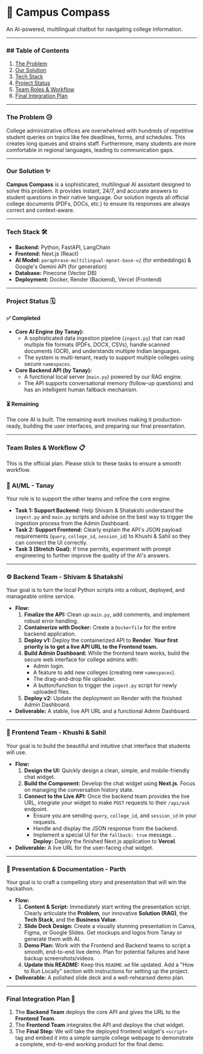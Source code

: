 # 🧭 Campus Compass

An AI-powered, multilingual chatbot for navigating college information.

---
### ## Table of Contents
1.  [The Problem](#the-problem-)
2.  [Our Solution](#our-solution-)
3.  [Tech Stack](#tech-stack-)
4.  [Project Status](#project-status-%EF%B8%8F)
5.  [Team Roles & Workflow](#team-roles--workflow-)
6.  [Final Integration Plan](#final-integration-plan-)

---
### The Problem 😥
College administrative offices are overwhelmed with hundreds of repetitive student queries on topics like fee deadlines, forms, and schedules. This creates long queues and strains staff. Furthermore, many students are more comfortable in regional languages, leading to communication gaps.

---
### Our Solution ✨
**Campus Compass** is a sophisticated, multilingual AI assistant designed to solve this problem. It provides instant, 24/7, and accurate answers to student questions in their native language. Our solution ingests all official college documents (PDFs, DOCs, etc.) to ensure its responses are always correct and context-aware.

---
### Tech Stack 🛠️
* **Backend:** Python, FastAPI, LangChain
* **Frontend:** Next.js (React)
* **AI Model:** `paraphrase-multilingual-mpnet-base-v2` (for embeddings) & Google's Gemini API (for generation)
* **Database:** Pinecone (Vector DB)
* **Deployment:** Docker, Render (Backend), Vercel (Frontend)

---
### Project Status 🗓️

#### **✅ Completed**
* **Core AI Engine (by Tanay):**
    * A sophisticated data ingestion pipeline (`ingest.py`) that can read multiple file formats (PDFs, DOCX, CSVs), handle scanned documents (OCR), and understands multiple Indian languages.
    * The system is multi-tenant, ready to support multiple colleges using secure `namespaces`.
* **Core Backend API (by Tanay):**
    * A functional local server (`main.py`) powered by our RAG engine.
    * The API supports conversational memory (follow-up questions) and has an intelligent human fallback mechanism.

#### **⏳ Remaining**
The core AI is built. The remaining work involves making it production-ready, building the user interfaces, and preparing our final presentation.

---
### Team Roles & Workflow 📋

This is the official plan. Please stick to these tasks to ensure a smooth workflow.

### **🧠 AI/ML - Tanay**
Your role is to support the other teams and refine the core engine.
* **Task 1: Support Backend:** Help Shivam & Shatakshi understand the `ingest.py` and `main.py` scripts and advise on the best way to trigger the ingestion process from the Admin Dashboard.
* **Task 2: Support Frontend:** Clearly explain the API's JSON payload requirements (`query`, `college_id`, `session_id`) to Khushi & Sahil so they can connect the UI correctly.
* **Task 3 (Stretch Goal):** If time permits, experiment with prompt engineering to further improve the quality of the AI's answers.

---
### **⚙️ Backend Team - Shivam & Shatakshi**
Your goal is to turn the local Python scripts into a robust, deployed, and manageable online service.

* **Flow:**
    1.  **Finalize the API:** Clean up `main.py`, add comments, and implement robust error handling.
    2.  **Containerize with Docker:** Create a `Dockerfile` for the entire backend application.
    3.  **Deploy v1:** Deploy the containerized API to **Render**. **Your first priority is to get a live API URL to the Frontend team.**
    4.  **Build Admin Dashboard:** While the frontend team works, build the secure web interface for college admins with:
        * Admin login.
        * A feature to add new colleges (creating new `namespaces`).
        * The drag-and-drop file uploader.
        * A button/function to trigger the `ingest.py` script for newly uploaded files.
    5.  **Deploy v2:** Update the deployment on Render with the finished Admin Dashboard.
* **Deliverable:** A stable, live API URL and a functional Admin Dashboard.

---
### **🎨 Frontend Team - Khushi & Sahil**
Your goal is to build the beautiful and intuitive chat interface that students will use.

* **Flow:**
    1.  **Design the UI:** Quickly design a clean, simple, and mobile-friendly chat widget.
    2.  **Build the Component:** Develop the chat widget using **Next.js**. Focus on managing the conversation history state.
    3.  **Connect to the Live API:** Once the backend team provides the live URL, integrate your widget to make `POST` requests to their `/api/ask` endpoint.
        * Ensure you are sending `query`, `college_id`, and `session_id` in your requests.
        * Handle and display the JSON response from the backend.
        * Implement a special UI for the `fallback: true` message.
    .   **Deploy:** Deploy the finished Next.js application to **Vercel**.
* **Deliverable:** A live URL for the user-facing chat widget.

---
### **📝 Presentation & Documentation - Parth**
Your goal is to craft a compelling story and presentation that will win the hackathon.

* **Flow:**
    1.  **Content & Script:** Immediately start writing the presentation script. Clearly articulate the **Problem**, our innovative **Solution (RAG)**, the **Tech Stack**, and the **Business Value**.
    2.  **Slide Deck Design:** Create a visually stunning presentation in Canva, Figma, or Google Slides. Get mockups and logos from Tanay or generate them with AI.
    3.  **Demo Plan:** Work with the Frontend and Backend teams to script a smooth, end-to-end live demo. Plan for potential failures and have backup screenshots/videos.
    4.  **Update this README:** Keep this `README.md` file updated. Add a "How to Run Locally" section with instructions for setting up the project.
* **Deliverable:** A polished slide deck and a well-rehearsed demo plan.

---
### Final Integration Plan 🤝
1.  The **Backend Team** deploys the core API and gives the URL to the **Frontend Team**.
2.  The **Frontend Team** integrates the API and deploys the chat widget.
3.  The **Final Step:** We will take the deployed frontend widget's `<script>` tag and embed it into a simple sample college webpage to demonstrate a complete, end-to-end working product for the final demo.